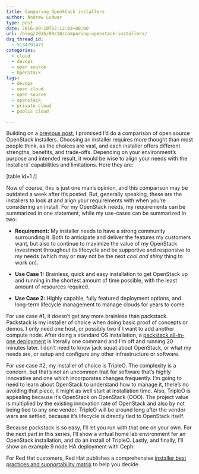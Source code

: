 ```yaml
---
title: Comparing OpenStack installers
author: Andrew Ludwar
type: post
date: 2016-09-10T22:12:03+00:00
url: /blog/2016/09/10/comparing-openstack-installers/
dsq_thread_id:
  - 5134791471
categories:
  - cloud
  - devops
  - open source
  - OpenStack
tags:
  - devops
  - open cloud
  - open source
  - openstack
  - private cloud
  - public cloud

---
```

Building on a [previous post][1], I promised I&#8217;d do a comparison of open source OpenStack installers. Choosing an installer requires more thought than most people think, as the choices are vast, and each installer offers different strengths, benefits, and trade-offs. Depending on your environment&#8217;s purpose and intended result, it would be wise to align your needs with the installers&#8217; capabilities and limitations. Here they are:

[table id=1 /]

Now of course, this is just one man&#8217;s opinion, and this comparison may be outdated a week after it&#8217;s posted. But, generally speaking, these are the installers to look at and align your requirements with when you&#8217;re considering an install. For my OpenStack needs, my requirements can be summarized in one statement, while my use-cases can be summarized in two:

  * **Requirement:** My installer needs to have a strong community surrounding it. Both to anticipate and deliver the features my customers want, but also to continue to maximize the value of my OpenStack investment throughout its lifecycle and be supportive and responsive to my needs (which may or may not be the next _cool and shiny_ thing to work on).

  * **Use Case 1:** Brainless, quick and easy installation to get OpenStack up and running in the shortest amount of time possible, with the least amount of resources required.
  * **Use Case 2:** Highly capable, fully featured deployment options, and long-term lifecycle management to manage clouds for years to come.

For use case #1, it doesn&#8217;t get any more brainless than packstack. Packstack is my installer of choice when doing basic proof of concepts or demos. I only need one host, or possibly two if I want to add another compute node. After doing a standard OS installation, a [packstack all-in-one deployment][2] is literally one command and I&#8217;m off and running 20 minutes later. I don&#8217;t need to know jack squat about OpenStack, or what my needs are, or setup and configure any other infrastructure or software.

For use case #2, my installer of choice is TripleO. The complexity is a concern, but that&#8217;s not an uncommon trait for software that&#8217;s highly innovative and one which incorporates changes frequently. I&#8217;m going to need to learn about OpenStack to understand how to manage it, there&#8217;s no avoiding that piece, it might as well start at installation time. Also, TripleO is appealing because it&#8217;s OpenStack on OpenStack (OOO). The project value is multiplied by the existing innovation rate of OpenStack and also by not being tied to any one vendor. TripleO will be around long after the vendor wars are settled, because it&#8217;s lifecycle is directly tied to OpenStack itself.

Because packstack is so easy, I&#8217;ll let you run with that one on your own. For the next part in this series, I&#8217;ll show a virtual home lab environment for an OpenStack installation, and do an install of TripleO. Lastly, and finally, I&#8217;ll show an example 9 node HA deployment with Ceph.

For Red Hat customers, Red Hat publishes a comprehensive <a href="https://access.redhat.com/articles/2477851" target="_blank">installer best practices and supportability matrix</a> to help you decide.

&nbsp;

 [1]: https://calgaryrhce.ca/blog/2016/08/21/getting-started-with-openstack/
 [2]: https://access.redhat.com/articles/1127153